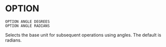 # OPTION

`OPTION ANGLE DEGREES`  
`OPTION ANGLE RADIANS`

Selects the base unit for subsequent operations using angles. The default is radians.
